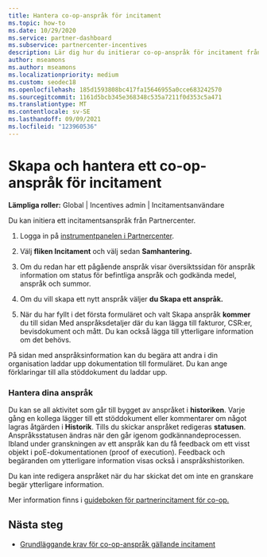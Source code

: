 ```yaml
---
title: Hantera co-op-anspråk för incitament
ms.topic: how-to
ms.date: 10/29/2020
ms.service: partner-dashboard
ms.subservice: partnercenter-incentives
description: Lär dig hur du initierar co-op-anspråk för incitament från Partnercenter. Du kan se all aktivitet som går till bygget av anspråket i historiken.
author: mseamons
ms.author: mseamons
ms.localizationpriority: medium
ms.custom: seodec18
ms.openlocfilehash: 185d1593808bc417fa15646955a0cce683242570
ms.sourcegitcommit: 1161d5bcb345e368348c535a7211f0d353c5a471
ms.translationtype: MT
ms.contentlocale: sv-SE
ms.lasthandoff: 09/09/2021
ms.locfileid: "123960536"
---
```

# <a name="create-and-manage-an-incentives-co-op-claim"></a>Skapa och hantera ett co-op-anspråk för incitament

**Lämpliga roller:** Global | Incentives admin | Incitamentsanvändare

Du kan initiera ett incitamentsanspråk från Partnercenter.

1. Logga in på [instrumentpanelen i Partnercenter](https://partner.microsoft.com/dashboard/).

2. Välj **fliken Incitament** och välj sedan **Samhantering.**

3. Om du redan har ett pågående anspråk visar översiktssidan för anspråk information om status för befintliga anspråk och godkända medel, anspråk och summor.

4. Om du vill skapa ett nytt anspråk väljer **du Skapa ett anspråk.**

5. När du har fyllt i det första formuläret och valt Skapa anspråk **kommer** du till sidan Med anspråksdetaljer där du kan lägga till fakturor, CSR:er, bevisdokument och mått. Du kan också lägga till ytterligare information om det behövs.

På sidan med anspråksinformation kan du begära att andra i din organisation laddar upp dokumentation till formuläret. Du kan ange förklaringar till alla stöddokument du laddar upp. 

### <a name="manage-your-claims"></a>Hantera dina anspråk

Du kan se all aktivitet som går till bygget av anspråket i **historiken**. Varje gång en kollega lägger till ett stöddokument eller kommentarer om något lagras åtgärden i **Historik**. Tills du skickar anspråket redigeras **statusen**. Anspråksstatusen ändras när den går igenom godkännandeprocessen. Ibland under granskningen av ett anspråk kan du få feedback om ett visst objekt i poE-dokumentationen (proof of execution). Feedback och begäranden om ytterligare information visas också i anspråkshistoriken.

Du kan inte redigera anspråket när du har skickat det om inte en granskare begär ytterligare information.

Mer information finns i [guideboken för partnerincitament för co-op.](https://assetsprod.microsoft.com/co-op-guidebook.pdf)

## <a name="next-steps"></a>Nästa steg

- [Grundläggande krav för co-op-anspråk gällande incitament](core-requirements.md)